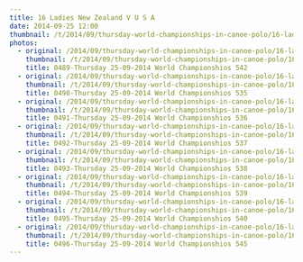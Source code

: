 ```yaml
---
title: 16 Ladies New Zealand V U S A 
date: 2014-09-25 12:00
thumbnail: /t/2014/09/thursday-world-championships-in-canoe-polo/16-ladies-new-zealand-v-u-s-a/0489-thursday-25-09-2014-world-championshios-542.jpg
photos:
  - original: /2014/09/thursday-world-championships-in-canoe-polo/16-ladies-new-zealand-v-u-s-a/0489-thursday-25-09-2014-world-championshios-542.jpg
    thumbnail: /t/2014/09/thursday-world-championships-in-canoe-polo/16-ladies-new-zealand-v-u-s-a/0489-thursday-25-09-2014-world-championshios-542.jpg
    title: 0489-Thursday 25-09-2014 World Championshios 542
  - original: /2014/09/thursday-world-championships-in-canoe-polo/16-ladies-new-zealand-v-u-s-a/0490-thursday-25-09-2014-world-championshios-535.jpg
    thumbnail: /t/2014/09/thursday-world-championships-in-canoe-polo/16-ladies-new-zealand-v-u-s-a/0490-thursday-25-09-2014-world-championshios-535.jpg
    title: 0490-Thursday 25-09-2014 World Championshios 535
  - original: /2014/09/thursday-world-championships-in-canoe-polo/16-ladies-new-zealand-v-u-s-a/0491-thursday-25-09-2014-world-championshios-536.jpg
    thumbnail: /t/2014/09/thursday-world-championships-in-canoe-polo/16-ladies-new-zealand-v-u-s-a/0491-thursday-25-09-2014-world-championshios-536.jpg
    title: 0491-Thursday 25-09-2014 World Championshios 536
  - original: /2014/09/thursday-world-championships-in-canoe-polo/16-ladies-new-zealand-v-u-s-a/0492-thursday-25-09-2014-world-championshios-537.jpg
    thumbnail: /t/2014/09/thursday-world-championships-in-canoe-polo/16-ladies-new-zealand-v-u-s-a/0492-thursday-25-09-2014-world-championshios-537.jpg
    title: 0492-Thursday 25-09-2014 World Championshios 537
  - original: /2014/09/thursday-world-championships-in-canoe-polo/16-ladies-new-zealand-v-u-s-a/0493-thursday-25-09-2014-world-championshios-538.jpg
    thumbnail: /t/2014/09/thursday-world-championships-in-canoe-polo/16-ladies-new-zealand-v-u-s-a/0493-thursday-25-09-2014-world-championshios-538.jpg
    title: 0493-Thursday 25-09-2014 World Championshios 538
  - original: /2014/09/thursday-world-championships-in-canoe-polo/16-ladies-new-zealand-v-u-s-a/0494-thursday-25-09-2014-world-championshios-539.jpg
    thumbnail: /t/2014/09/thursday-world-championships-in-canoe-polo/16-ladies-new-zealand-v-u-s-a/0494-thursday-25-09-2014-world-championshios-539.jpg
    title: 0494-Thursday 25-09-2014 World Championshios 539
  - original: /2014/09/thursday-world-championships-in-canoe-polo/16-ladies-new-zealand-v-u-s-a/0495-thursday-25-09-2014-world-championshios-540.jpg
    thumbnail: /t/2014/09/thursday-world-championships-in-canoe-polo/16-ladies-new-zealand-v-u-s-a/0495-thursday-25-09-2014-world-championshios-540.jpg
    title: 0495-Thursday 25-09-2014 World Championshios 540
  - original: /2014/09/thursday-world-championships-in-canoe-polo/16-ladies-new-zealand-v-u-s-a/0496-thursday-25-09-2014-world-championshios-545.jpg
    thumbnail: /t/2014/09/thursday-world-championships-in-canoe-polo/16-ladies-new-zealand-v-u-s-a/0496-thursday-25-09-2014-world-championshios-545.jpg
    title: 0496-Thursday 25-09-2014 World Championshios 545
---
```

